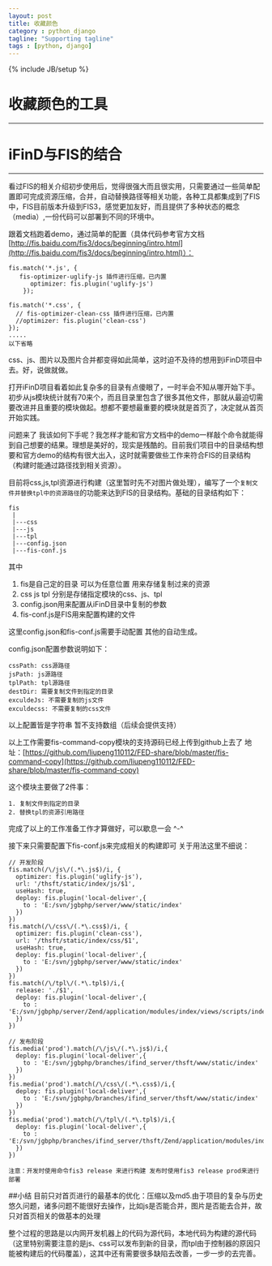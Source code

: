 ```yaml
---
layout: post
title: 收藏颜色
category : python_django
tagline: "Supporting tagline"
tags : [python, django]
---
```

{% include JB/setup %}
# 收藏颜色的工具
---
iFinD与FIS的结合
=

----------
看过FIS的相关介绍初步使用后，觉得很强大而且很实用，只需要通过一些简单配置即可完成资源压缩，合并，自动替换路径等相关功能，各种工具都集成到了FIS中，FIS目前版本升级到FIS3，感觉更加友好，而且提供了多种状态的概念（media）,一份代码可以部署到不同的环境中。
 


跟着文档跑着demo，通过简单的配置（具体代码参考官方文档[http://fis.baidu.com/fis3/docs/beginning/intro.html](http://fis.baidu.com/fis3/docs/beginning/intro.html)）：

    fis.match('*.js', {
	   fis-optimizer-uglify-js 插件进行压缩，已内置
		  optimizer: fis.plugin('uglify-js')
		});
	
	fis.match('*.css', {
	  // fis-optimizer-clean-css 插件进行压缩，已内置
	  //optimizer: fis.plugin('clean-css')
	});
	.....
	以下省略
	
css、js、图片以及图片合并都变得如此简单，这时迫不及待的想用到iFinD项目中去。好，说做就做。

打开iFinD项目看着如此复杂多的目录有点傻眼了，一时半会不知从哪开始下手。初步从js模块统计就有70来个，而且目录里包含了很多其他文件，那就从最迫切需要改进并且重要的模块做起。想都不要想最重要的模块就是首页了，决定就从首页开始实践。

问题来了 我该如何下手呢？我怎样才能和官方文档中的demo一样敲个命令就能得到自己想要的结果。理想是美好的，现实是残酷的。目前我们项目中的目录结构想要和官方demo的结构有很大出入，这时就需要做些工作来符合FIS的目录结构（构建时能通过路径找到相关资源）。

目前将css,js,tpl资源进行构建（这里暂时先不对图片做处理），编写了一个``复制文件并替换tpl中的资源路径``的功能来达到FIS的目录结构。基础的目录结构如下：

	fis
	 |
	 |---css
	 |---js
	 |---tpl	
	 |---config.json
	 |---fis-conf.js

其中

1. fis是自己定的目录 可以为任意位置 用来存储复制过来的资源
2. css js tpl 分别是存储指定模块的css、js、tpl
3. config.json用来配置从iFinD目录中复制的参数
4. fis-conf.js是FIS用来配置构建的文件


这里config.json和fis-conf.js需要手动配置 其他的自动生成。

config.json配置参数说明如下：

	cssPath: css源路径
	jsPath: js源路径
	tplPath: tpl源路径
	destDir: 需要复制文件到指定的目录
	exculdeJs: 不需要复制的js文件
	exculdecss: 不需要复制的css文件

以上配置皆是字符串 暂不支持数组（后续会提供支持）

以上工作需要fis-command-copy模块的支持源码已经上传到github上去了 地址：[https://github.com/liupeng110112/FED-share/blob/master/fis-command-copy](https://github.com/liupeng110112/FED-share/blob/master/fis-command-copy)

这个模块主要做了2件事：
	
	1. 复制文件到指定的目录
	2. 替换tpl的资源引用路径


	
完成了以上的工作准备工作才算做好，可以歇息一会 ^-^ 


接下来只需要配置下fis-conf.js来完成相关的构建即可 关于用法这里不细说：

	// 开发阶段
	fis.match(/\/js\/(.*\.js$)/i, {
	  optimizer: fis.plugin('uglify-js'),
	  url: '/thsft/static/index/js/$1',
	  useHash: true,
	  deploy: fis.plugin('local-deliver',{ 
	    to : 'E:/svn/jgbphp/server/www/static/index'
	  })
	})
	fis.match(/\/css\/(.*\.css$)/i, {
	  optimizer: fis.plugin('clean-css'),
	  url: '/thsft/static/index/css/$1',
	  useHash: true,
	  deploy: fis.plugin('local-deliver',{ 
	    to : 'E:/svn/jgbphp/server/www/static/index'
	  })
	})
	fis.match(/\/tpl\/(.*\.tpl$)/i,{
	  release: './$1',
	  deploy: fis.plugin('local-deliver',{ 
	    to : 'E:/svn/jgbphp/server/Zend/application/modules/index/views/scripts/index/'
	  })
	})
	
	// 发布阶段
	fis.media('prod').match(/\/js\/(.*\.js$)/i,{
	  deploy: fis.plugin('local-deliver',{ 
	    to : 'E:/svn/jgbphp/branches/ifind_server/thsft/www/static/index'
	  })
	})
	fis.media('prod').match(/\/css\/(.*\.css$)/i,{
	  deploy: fis.plugin('local-deliver',{ 
	    to : 'E:/svn/jgbphp/branches/ifind_server/thsft/www/static/index'
	  })
	})
	fis.media('prod').match(/\/tpl\/(.*\.tpl$)/i,{
	  deploy: fis.plugin('local-deliver',{ 
	    to : 'E:/svn/jgbphp/branches/ifind_server/thsft/Zend/application/modules/index/views/scripts/index'
	  })
	})

``注意：开发时使用命令fis3 release 来进行构建 发布时使用fis3 release prod来进行部署``


##小结
目前只对首页进行的最基本的优化：压缩以及md5.由于项目的复杂与历史悠久问题，诸多问题不能很好去操作，比如js是否能合并，图片是否能去合并，故只对首页相关的做基本的处理

整个过程的思路是以内网开发机器上的代码为源代码，本地代码为构建的源代码（这里特别需要注意的是js、css可以发布到新的目录，而tpl由于控制器的原因只能被构建后的代码覆盖），这其中还有需要很多缺陷去改善，一步一步的去完善。



	


